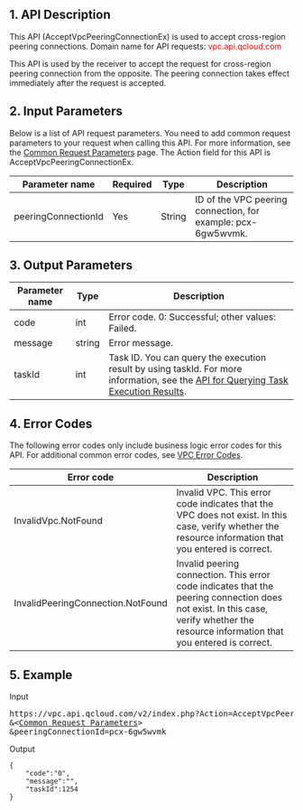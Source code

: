 ## 1. API Description

This API (AcceptVpcPeeringConnectionEx) is used to accept cross-region peering connections.
Domain name for API requests: <font style="color:red">vpc.api.qcloud.com</font>

This API is used by the receiver to accept the request for cross-region peering connection from the opposite. The peering connection takes effect immediately after the request is accepted.

## 2. Input Parameters
Below is a list of API request parameters. You need to add common request parameters to your request when calling this API. For more information, see the <a href="https://intl.cloud.tencent.com/doc/api/372/4153" title="Common Request Parameters">Common Request Parameters</a> page. The Action field for this API is AcceptVpcPeeringConnectionEx.

| Parameter name | Required | Type | Description |
|---------|---------|---------|---------|
| peeringConnectionId | Yes | String | ID of the VPC peering connection, for example: pcx-6gw5wvmk. |


## 3. Output Parameters

| Parameter name | Type | Description |
|---------|---------|---------|
| code | int | Error code. 0: Successful; other values: Failed. |
| message | string | Error message. |
| taskId | int | Task ID. You can query the execution result by using taskId. For more information, see the <a href="https://intl.cloud.tencent.com/doc/api/245/%e6%9f%a5%e8%af%a2%e4%bb%bb%e5%8a%a1%e6%89%a7%e8%a1%8c%e7%bb%93%e6%9e%9c%e6%8e%a5%e5%8f%a3">API for Querying Task Execution Results</a>. |

## 4. Error Codes
 The following error codes only include business logic error codes for this API. For additional common error codes, see <a href="https://intl.cloud.tencent.com/doc/api/245/4924" title="VPC Error Codes">VPC Error Codes</a>.

| Error code | Description |
|---------|---------|
| InvalidVpc.NotFound | Invalid VPC. This error code indicates that the VPC does not exist. In this case, verify whether the resource information that you entered is correct. |
| InvalidPeeringConnection.NotFound | Invalid peering connection. This error code indicates that the peering connection does not exist. In this case, verify whether the resource information that you entered is correct. |

## 5. Example
Input
<pre>
https://vpc.api.qcloud.com/v2/index.php?Action=AcceptVpcPeeringConnection
&<<a href="https://intl.cloud.tencent.com/doc/api/229/6976">Common Request Parameters</a>>
&peeringConnectionId=pcx-6gw5wvmk
</pre>
Output
```
{
    "code":"0",
    "message":"",
    "taskId":1254
}
```

